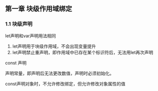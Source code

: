 ## 第一章 块级作用域绑定

### 1.1 块级声明

let声明和var声明用法相同

1. let声明用于块级作用域，不会出现变量提升
2. let声明禁止重声明，即作用域中已存在某个标识符后，无法用let再次声明

const 声明

声明常量，即声明后无法更改数值，声明时必须初始化。

const声明对象时，不允许修改绑定，但允许修改对象属性的值

 